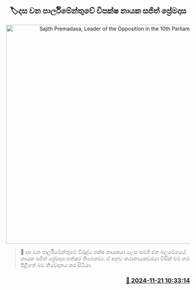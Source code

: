 <p align='center'><b><h2 align='center' title='Sajith Premadasa, Leader of the Opposition in the 10th Parliament'>🏷දස වන පාර්ලිමේන්තුවේ විපක්ෂ නායක සජිත් ප්‍රේමදාස</h2></b></p>
<p align='center'><img src='https://helakuru.sgp1.cdn.digitaloceanspaces.com/esana/images/lib/sajith-premadasa-20.jpg' width='600' alt='Sajith Premadasa, Leader of the Opposition in the 10th Parliament'></p>

>📝 දස වන පාර්ලිමේන්තුවේ විරුද්ධ පක්ෂ නායකයා ලෙස සමගි ජන බලවේගයේ නායක සජිත් ප්‍රේමදාස පත්කර තිබෙනවා.
ඒ අනුව කථානායකවරයා විසින් එම නම පිළිගත් බව නිවේදනය කර සිටියා.


<h3 align='right'><a href='https://www.helakuru.lk/esana/p/105318/'>📅 2024-11-21 10:33:14</a></h3>
